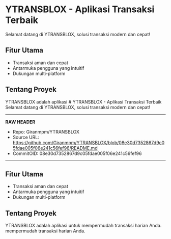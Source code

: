 # YTRANSBLOX - Aplikasi Transaksi Terbaik
Selamat datang di YTRANSBLOX, solusi transaksi modern dan cepat!

## Fitur Utama
- Transaksi aman dan cepat
- Antarmuka pengguna yang intuitif
- Dukungan multi-platform

## Tentang Proyek
YTRANSBLOX adalah aplikasi # YTRANSBLOX - Aplikasi Transaksi Terbaik
Selamat datang di YTRANSBLOX, solusi transaksi modern dan cepat!

---

**RAW HEADER**
- Repo: Giranmpm/YTRANSBLOX
- Source URL: https://github.com/Giranmpm/YTRANSBLOX/blob/08e30d7352867d9c05fdae005f06e241c56fef96/README.md
- CommitOID: 08e30d7352867d9c05fdae005f06e241c56fef96

---

## Fitur Utama
- Transaksi aman dan cepat
- Antarmuka pengguna yang intuitif
- Dukungan multi-platform

## Tentang Proyek
YTRANSBLOX adalah aplikasi untuk mempermudah transaksi harian Anda.
 mempermudah transaksi harian Anda.
